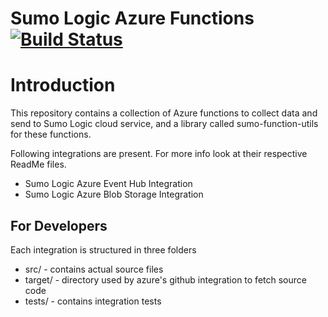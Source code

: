 Sumo Logic Azure Functions [![Build Status](https://travis-ci.org/SumoLogic/sumologic-azure-function.svg?branch=master)](https://travis-ci.org/SumoLogic/sumologic-azure-function)
==============================

# Introduction
This repository contains a collection of Azure functions to collect data and send to Sumo Logic cloud service, and a library called sumo-function-utils for these functions.

Following integrations are present. For more info look at their respective ReadMe files.

* Sumo Logic Azure Event Hub Integration
* Sumo Logic Azure Blob Storage Integration

## For Developers
Each integration is structured in three folders
* src/     - contains actual source files
* target/  - directory used by azure's github integration to fetch source code
* tests/   - contains integration tests
